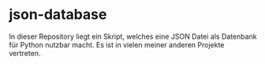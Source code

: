 # json-database
In dieser Repository liegt ein Skript, welches eine JSON Datei als Datenbank für Python nutzbar macht. Es ist in vielen meiner anderen Projekte vertreten.
